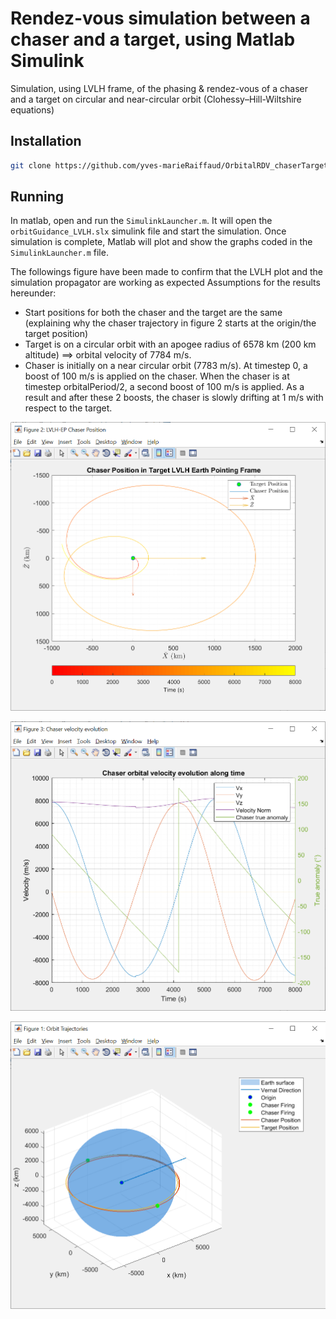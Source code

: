 # Rendez-vous simulation between a chaser and a target, using Matlab Simulink

Simulation, using LVLH frame, of the phasing & rendez-vous of a chaser and a target on circular and near-circular orbit (Clohessy–Hill-Wiltshire equations)

## Installation
```bash
git clone https://github.com/yves-marieRaiffaud/OrbitalRDV_chaserTarget
```

## Running
In matlab, open and run the `SimulinkLauncher.m`. It will open the `orbitGuidance_LVLH.slx` simulink file and start the simulation. Once simulation is complete, Matlab will plot and show the graphs coded in the `SimulinkLauncher.m` file.

The followings figure have been made to confirm that the LVLH plot and the simulation propagator are working as expected
Assumptions for the results hereunder:
* Start positions for both the chaser and the target are the same (explaining why the chaser trajectory in figure 2 starts at the origin/the target position) 
* Target is on a circular orbit with an apogee radius of 6578 km (200 km altitude) ==> orbital velocity of 7784 m/s.
* Chaser is initially on a near circular orbit (7783 m/s). At timestep 0, a boost of 100 m/s is applied on the chaser. When the chaser is at timestep orbitalPeriod/2, a second boost of 100 m/s is applied. As a result and after these 2 boosts, the chaser is slowly drifting at 1 m/s with respect to the target.

![Alt text](https://github.com/yves-marieRaiffaud/OrbitalRDV_chaserTarget/blob/master/Screens/Chaser_Pos_LVLH_Frame.png "Chaser position in the LVLH frame - Chaser position relative to the target position")

![Alt text](https://github.com/yves-marieRaiffaud/OrbitalRDV_chaserTarget/blob/master/Screens/Chaser_Vel_Evolution.png "Chaser velocities in the ECI frame (inertial frame)")

![Alt text](https://github.com/yves-marieRaiffaud/OrbitalRDV_chaserTarget/blob/master/Screens/Orbit_Traj.png "Chaser and target trajectories aournd the Earth, with the positions of the 2 chaser's boosts.")